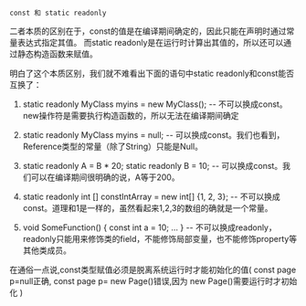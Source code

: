     const 和 static readonly

二者本质的区别在于，const的值是在编译期间确定的，因此只能在声明时通过常量表达式指定其值。
而static readonly是在运行时计算出其值的，所以还可以通过静态构造函数来赋值。


明白了这个本质区别，我们就不难看出下面的语句中static readonly和const能否互换了：

1. static readonly MyClass myins = new MyClass();
-- 不可以换成const。new操作符是需要执行构造函数的，所以无法在编译期间确定

2. static readonly MyClass myins = null;
-- 可以换成const。我们也看到，Reference类型的常量（除了String）只能是Null。

3. static readonly A = B * 20;
   static readonly B = 10;
-- 可以换成const。我们可以在编译期间很明确的说，A等于200。

4. static readonly int [] constIntArray = new int[] {1, 2, 3};
-- 不可以换成const。道理和1是一样的，虽然看起来1,2,3的数组的确就是一个常量。

5. void SomeFunction()
    {
      const int a = 10;
       ...
    }
-- 不可以换成readonly，readonly只能用来修饰类的field，不能修饰局部变量，也不能修饰property等其他类成员。


在通俗一点说,const类型赋值必须是脱离系统运行时才能初始化的值(
	const page p=null正确,
	const page p= new Page()错误,因为 new Page()需要运行时才初始化
)